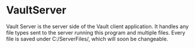 # VaultServer

Vault Server is the server side of the Vault client application.
It handles any file types sent to the server running this program and multiple files. Every file is saved under C:/ServerFiles/, which will soon be changeable.

